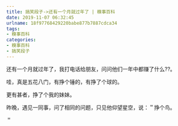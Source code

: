 ```yaml
---
title: 搞笑段子->还有一个月就过年了 | 糗事百科
date: 2019-11-07 06:32:45
urlname: 18f97768429220babe877b7887cdca34
tags: 
- 糗事百科
categories:
- 糗事百科
- 搞笑段子
---
```

还有一个月就过年了，我打电话给朋友，问问他们一年中都赚了什么??。

哇，真是五花八门，有挣个锤的，有挣了个球的。

更有甚者，挣了个我的妹妹。

昨晚，遇见一同事，问了相同的问题，只见他仰望星空，说：＂挣个鸟。

＂



